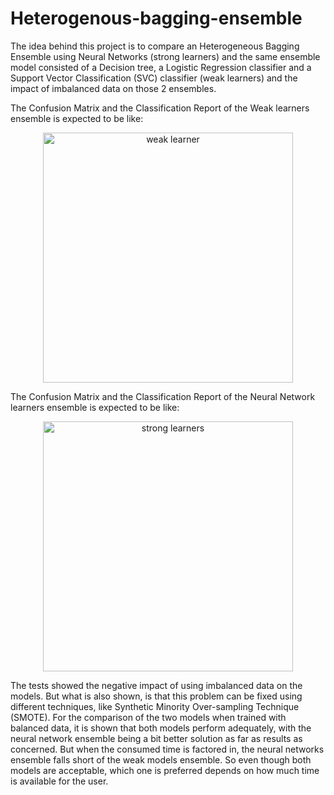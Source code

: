 # Heterogenous-bagging-ensemble

The idea behind this project is to compare an Heterogeneous Bagging Ensemble using Neural Networks (strong learners) and the same ensemble model consisted of a Decision tree, a Logistic Regression classifier and a Support Vector Classification (SVC) classifier (weak learners) and the impact of imbalanced data on those 2 ensembles.

The Confusion Matrix and the Classification Report of the Weak learners ensemble is expected to be like:
<p align="center">
<img width="400" height="400" alt="weak learner" src="https://user-images.githubusercontent.com/108266112/191858792-759d0533-b711-40e5-83e5-00293c481a1b.png">
</p>

The Confusion Matrix and the Classification Report of the Neural Network learners ensemble is expected to be like:

<p align="center">
<img width="400" height="400" alt="strong learners" src="https://user-images.githubusercontent.com/108266112/191858918-7ad48e33-28ce-47b8-b5b0-5f530ea12966.png">
</p>

The tests showed the negative impact of using imbalanced data on the models. But what is also shown, is that this problem can be fixed using different techniques, like Synthetic Minority Over-sampling Technique (SMOTE). For the comparison of the two models when trained with balanced data, it is shown that both models perform adequately, with the neural network ensemble being a bit better solution as far as results as concerned. But when the consumed time is factored in, the neural networks ensemble falls short of the weak models ensemble. So even though both models are acceptable, which one is preferred depends on how much time is available for the user.
